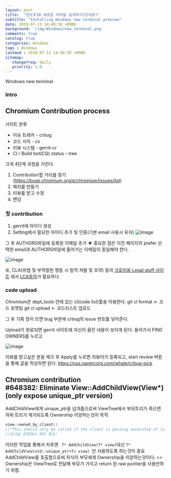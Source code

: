 ```yaml
---
layout: post
title:  "윈도우10 새로운 터미널 실치하기(프리뷰)"
subtitle: "Installing Windows new terminal preview"
date: 2019-07-13 14:49:30 +0900
background: '/img/Windows/new_terminal.png'
comments: true
catalog: true
categories: Windows
tags : Windows
lastmod : 2019-07-13 14:49:30 +0900
sitemap:
   changefreq: daily
   priority: 1.0
---
```

<style>
   post-container li>a {
      font-family: 'Open Sans', 'Helvetica Neue', Helvetica, Arial, sans-serif;
      font-weight: 800;
      font-size: 18px;
      text-decoration:#800080 !important;
      border-bottom : 1px solid blue;
   }
</style>

<div class="contentTitle">
Windows new terminal
</div>

### Intro

## Chromium Contribution process

사이트 분류

- 이슈 트래커 - crbug
- 코드 서치 - cs
- 리뷰 시스템 - gerrit-cr
- CI / Build bot(CQ) status – tree

크게 4단계 과정을 거친다.

1. Contribution할 거리를 찾기(https://bugs.chromium.org/p/chromium/issues/list)
2. 패치를 만들기 
3. 리뷰를 받고 수정 
4. 랜딩

### 첫 contribution

1. gerrit에 아이디 생성
2. Setting에서 필요한 아이디 추가 및 인증(기본 email 사용시 유지) 
![image](https://media.oss.navercorp.com/user/14633/files/19ef0300-9e74-11e9-9055-ecb70dc55533)

그 후 AUTHORS파일에 등록된 이메일 추가
★ 중요한 점은 이전 페이지의 prefer 선택한 email과 AUTHORS파일에 들어가는 이메일이 동일해야 한다.  

![image](https://media.oss.navercorp.com/user/14633/files/25dac500-9e74-11e9-9bc9-fbe2bf36d3fa)

또, CLA(위법 및 부적절한 행동 시 법적 처벌 및 조약) 동의
[크로미움 Legal stuff 사이트](https://chromium.googlesource.com/chromium/src/+/master/docs/contributing.md#Legal-stuff) 에서 [LCA동의](https://cla.developers.google.com/about/google-individual?csw=1 )가 필요하다.

### code upload

Chromium은 dept_tools 안에 있는 cl(code list)툴을 이용한다.
git cl format   <- 코드 포맷팅
git cl upload   <- 코드리스트 업로드

그 후 기록 창이 뜨면 bug 부분에 crbug의 issue 번호를 넣어준다.

Upload가 완료되면 gerrit 사이트에 자신이 올린 내용이 보이게 된다.
들어가서 FIND OWNERS를 누르고

![image](https://media.oss.navercorp.com/user/14633/files/84a03e80-9e74-11e9-8dae-d8e8c6396d21)

리뷰를 받고싶은 분을 체크 후 Apply를 누르면 리뷰어가 등록되고, start review 버튼을 통해 글을 작성하면 된다.
https://oss.navercorp.com/whale/crbug-pick

## Chromium contribution <br/>#648382: Eliminate View::AddChildView(View*) (only expose unique_ptr version)

AddChildView에게 uinque_ptr을 넘겨줌으로써 ViewTree에서 부모트리가 죽으면 하위 트리가 제거되도록 Ownership 이양하는것이 목적
```cpp
view->owned_by_client()
//"This should only be called if the client is passing ownership of |view| to the parent View.";
//오너쉽 관점에서 매우 중요!
```
이러한 작업을 통해서 차후엔 ` T* AddChildView(T* view)`대신  `T* AddChildView(std::unique_ptr<T> view) `만 사용하도록 하는것이 중요
AddChildView를 호출함으로써 자식이 부모에게 Ownership을 이양하는것이다.
=> Ownership은 ViewTree로 전달해 부모가 가지고 return 된 raw pointer을 사용만하기 위함.